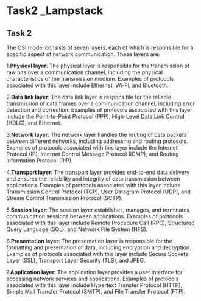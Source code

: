 # Task2 _Lampstack

## Task 2

The OSI model consists of seven layers, each of which is responsible for a specific aspect of network communication. These layers are:

1.**Physical layer**: The physical layer is responsible for the transmission of raw bits over a communication channel, including the physical characteristics of the transmission medium. Examples of protocols associated with this layer include Ethernet, Wi-Fi, and Bluetooth.

2.**Data link layer**: The data link layer is responsible for the reliable transmission of data frames over a communication channel, including error detection and correction. Examples of protocols associated with this layer include the Point-to-Point Protocol (PPP), High-Level Data Link Control (HDLC), and Ethernet.

3.**Network layer**: The network layer handles the routing of data packets between different networks, including addressing and routing protocols. Examples of protocols associated with this layer include the Internet Protocol (IP), Internet Control Message Protocol (ICMP), and Routing Information Protocol (RIP).

4.**Transport layer**: The transport layer provides end-to-end data delivery and ensures the reliability and integrity of data transmission between applications. Examples of protocols associated with this layer include Transmission Control Protocol (TCP), User Datagram Protocol (UDP), and Stream Control Transmission Protocol (SCTP).

5.**Session layer**: The session layer establishes, manages, and terminates communication sessions between applications. Examples of protocols associated with this layer include Remote Procedure Call (RPC), Structured Query Language (SQL), and Network File System (NFS).

6.**Presentation layer**: The presentation layer is responsible for the formatting and presentation of data, including encryption and decryption. Examples of protocols associated with this layer include Secure Sockets Layer (SSL), Transport Layer Security (TLS), and JPEG.

7.**Application layer**: The application layer provides a user interface for accessing network services and applications. Examples of protocols associated with this layer include Hypertext Transfer Protocol (HTTP), Simple Mail Transfer Protocol (SMTP), and File Transfer Protocol (FTP).

